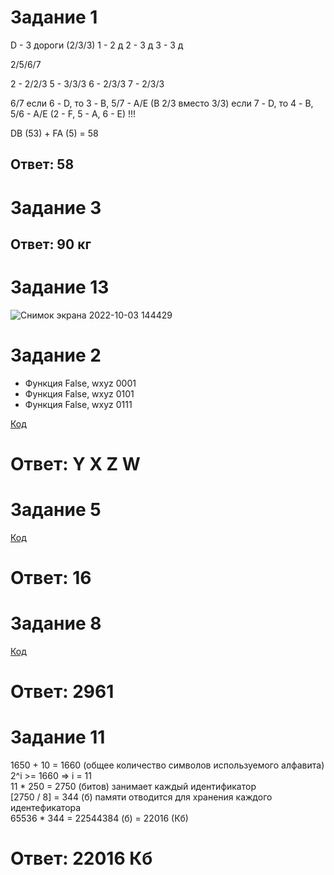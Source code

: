 # Задание 1
D - 3 дороги (2/3/3)
1 - 2 д
2 - 3 д
3 - 3 д

2/5/6/7

2 - 2/2/3
5 - 3/3/3
6 - 2/3/3
7 - 2/3/3

6/7
если 6 - D, то 3 - B, 5/7 - A/E (B 2/3 вместо 3/3)
если 7 - D, то 4 - B, 5/6 - A/E (2 - F, 5 - A, 6 - E) !!!

DB (53) + FA (5) = 58
## Ответ: 58
#
# Задание 3
## Ответ: 90 кг  
#  
# Задание 13
![Снимок экрана 2022-10-03 144429](https://user-images.githubusercontent.com/114387952/193526456-e236323a-1235-4cca-b9c9-f831a7aa79e8.png)
# Задание 2
- Функция False, wxyz 0001
- Функция False, wxyz 0101
- Функция False, wxyz 0111

[Код](https://github.com/Ethryna/InfTasks/blob/main/%D0%95%D0%93%D0%AD_2_03.10.py)
# Ответ: Y X Z W
#
# Задание 5
[Код](https://github.com/Ethryna/InfTasks/blob/main/EGE_5_2023Demo.py)
# Ответ: 16
#
# Задание 8
[Код](https://github.com/Ethryna/InfTasks/blob/main/EGE_8_2023Demo.py)
# Ответ: 2961
#
# Задание 11
1650 + 10 = 1660 (общее количество символов используемого алфавита)  
2^i >= 1660 => i = 11  
11 * 250  = 2750 (битов) занимает каждый идентификатор  
[2750 / 8] = 344 (б) памяти отводится для хранения каждого идентефикатора  
65536 * 344 = 22544384 (б) = 22016 (Кб)
# Ответ: 22016 Кб
